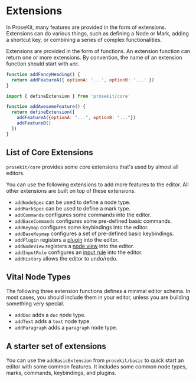 # Extensions

In ProseKit, many features are provided in the form of extensions. Extensions can do various things, such as defining a Node or Mark, adding a shortcut key, or combining a series of complex functionalities.

Extensions are provided in the form of functions. An extension function can return one or more extensions. By convention, the name of an extension function should start with `add`.

```js
function addFancyHeading() {
  return addFeatureA({ optionA: '...', optionB: '...' })
}
```

```js
import { defineExtension } from 'prosekit/core'

function addAwesomeFeature() {
  return defineExtension([
    addFeatureA({optionA: "...", optionB: "..."})
    addFeatureB()
  ])
}
```

## List of Core Extensions

`prosekit/core` provides some core extensions that's used by almost all editors.

You can use the following extensions to add more features to the editor. All other extensions are built on top of these extensions.

- `addNodeSpec` can be used to define a node type.
- `addMarkSpec` can be used to define a mark type.
- `addCommands` configures some commands into the editor.
- `addBaseCommands` configures some pre-defined basic commands.
- `addKeymap` configures some keybindings into the editor.
- `addBaseKeymap` configures a set of pre-defined basic keybindings.
- `addPlugin` registers a [plugin] into the editor.
- `addNodeView` registers a [node view] into the editor.
- `addInputRule` configures an [input rule] into the editor.
- `addHistory` allows the editor to undo/redo.

## Vital Node Types

The following three extension functions defines a minimal editor schema. In most cases, you should include them in your editor, unless you are building something very special.

- `addDoc` adds a `doc` node type.
- `addText` adds a `text` node type.
- `addParagraph` adds a `paragraph` node type.

## A starter set of extensions

You can use the `addBasicExtension` from `prosekit/basic` to quick start an editor with some common features. It includes some common node types, marks, commands, keybindings, and plugins.

[plugin]: https://prosemirror.net/docs/ref#state.Plugin_System
[node view]: https://prosemirror.net/docs/ref#view.NodeView
[input rule]: https://prosemirror.net/docs/ref#inputrules

